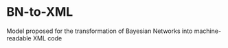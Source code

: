 # BN-to-XML
Model proposed for the transformation of Bayesian Networks into machine-readable XML code
